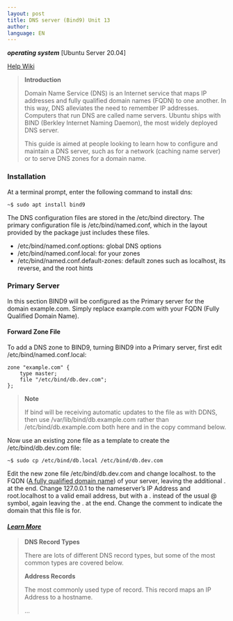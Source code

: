```yaml
---
layout: post
title: DNS server (Bind9) Unit 13
author:
language: EN
---
```


***operating system*** \[Ubuntu Server 20.04\]

[Help Wiki](https://help.ubuntu.com/community/BIND9ServerHowto)

> <b>**Introduction**</b>
>
> Domain Name Service (DNS) is an Internet service that maps IP addresses and fully qualified domain names (FQDN) to one another. In this way, DNS alleviates the need to remember IP addresses. Computers that run DNS are called name servers. Ubuntu ships with BIND (Berkley Internet Naming Daemon), the most widely deployed DNS server.
>
> This guide is aimed at people looking to learn how to configure and maintain a DNS server, such as for a network (caching name server) or to serve DNS zones for a domain name. 

### Installation

At a terminal prompt, enter the following command to install dns:

```
~$ sudo apt install bind9
```

The DNS configuration files are stored in the /etc/bind directory. The primary configuration file is /etc/bind/named.conf, which in the layout provided by the package just includes these files.

  - /etc/bind/named.conf.options: global DNS options
  - /etc/bind/named.conf.local: for your zones
  - /etc/bind/named.conf.default-zones: default zones such as localhost, its reverse, and the root hints

### Primary Server

In this section BIND9 will be configured as the Primary server for the domain example.com. Simply replace example.com with your FQDN (Fully Qualified Domain Name).

#### Forward Zone File

To add a DNS zone to BIND9, turning BIND9 into a Primary server, first edit /etc/bind/named.conf.local:

```
zone "example.com" {
    type master;
    file "/etc/bind/db.dev.com";
};
```
> **Note**
>
> If bind will be receiving automatic updates to the file as with DDNS, then use /var/lib/bind/db.example.com rather than /etc/bind/db.example.com both here and in the copy command below.

Now use an existing zone file as a template to create the /etc/bind/db.dev.com file:

```
~$ sudo cp /etc/bind/db.local /etc/bind/db.dev.com
```

Edit the new zone file /etc/bind/db.dev.com and change localhost. to the FQDN ([A fully qualified domain name](https://en.wikipedia.org/wiki/Fully_qualified_domain_name)) of your server, leaving the additional . at the end. Change 127.0.0.1 to the nameserver’s IP Address and root.localhost to a valid email address, but with a . instead of the usual @ symbol, again leaving the . at the end. Change the comment to indicate the domain that this file is for.

#### [*Learn More*](https://help.ubuntu.com/community/BIND9ServerHowto#DNS_Record_Types)

> **DNS Record Types**
>
> There are lots of different DNS record types, but some of the most common types are covered below.
>
> **Address Records**
>
> The most commonly used type of record. This record maps an IP Address to a hostname.
>
> ...
